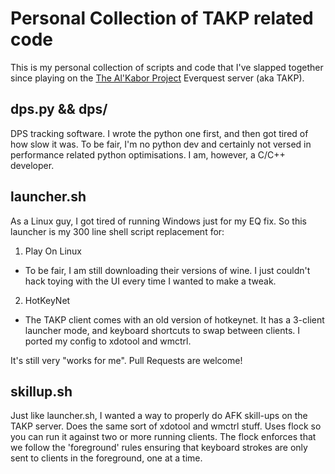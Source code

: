 # Personal Collection of TAKP related code
This is my personal collection of scripts and code that I've slapped together since playing on the [The Al'Kabor Project](https://www.takproject.net/) Everquest server (aka TAKP).

## dps.py && dps/
DPS tracking software. I wrote the python one first, and then got tired of how slow it was. To be fair, I'm no python dev and certainly not versed in performance related python optimisations. I am, however, a C/C++ developer.

## launcher.sh
As a Linux guy, I got tired of running Windows just for my EQ fix. So this launcher is my 300 line shell script replacement for:
1. Play On Linux
  - To be fair, I am still downloading their versions of wine. I just couldn't hack toying with the UI every time I wanted to make a tweak.
2. HotKeyNet
  - The TAKP client comes with an old version of hotkeynet. It has a 3-client launcher mode, and keyboard shortcuts to swap between clients. I ported my config to xdotool and wmctrl.

It's still very "works for me". Pull Requests are welcome!

## skillup.sh
Just like launcher.sh, I wanted a way to properly do AFK skill-ups on the TAKP server. Does the same sort of xdotool and wmctrl stuff. Uses flock so you can run it against two or more running clients. The flock enforces that we follow the 'foreground' rules ensuring that keyboard strokes are only sent to clients in the foreground, one at a time.
